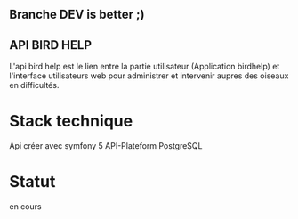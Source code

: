 ## Branche DEV is better ;)


## API BIRD HELP

L'api bird help est le lien entre la partie utilisateur (Application birdhelp) et l'interface utilisateurs web pour administrer et intervenir aupres des oiseaux en difficultés.

# Stack technique
Api créer avec symfony 5
API-Plateform
PostgreSQL

# Statut
en cours
